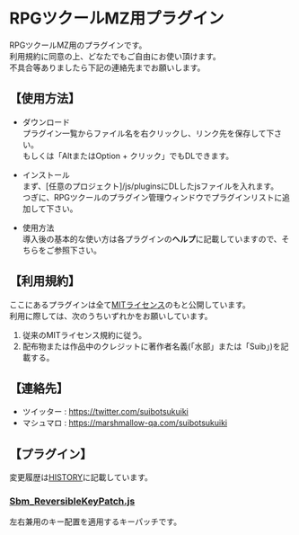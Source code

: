 # RPGツクールMZ用プラグイン
RPGツクールMZ用のプラグインです。  
利用規約に同意の上、どなたでもご自由にお使い頂けます。  
不具合等ありましたら下記の連絡先までお願いします。

## 【使用方法】
 - ダウンロード  
プラグイン一覧からファイル名を右クリックし、リンク先を保存して下さい。  
もしくは「AltまたはOption + クリック」でもDLできます。

 - インストール  
まず、[任意のプロジェクト]/js/pluginsにDLしたjsファイルを入れます。  
つぎに、RPGツクールのプラグイン管理ウィンドウでプラグインリストに追加して下さい。

 - 使用方法  
導入後の基本的な使い方は各プラグインの**ヘルプ**に記載していますので、そちらをご参照下さい。

## 【利用規約】
ここにあるプラグインは全て[MITライセンス](https://licenses.opensource.jp/MIT/MIT)のもと公開しています。  
利用に際しては、次のうちいずれかをお願いしています。
 1. 従来のMITライセンス規約に従う。
 2. 配布物または作品中のクレジットに著作者名義(「水部」または「Suib」)を記載する。

## 【連絡先】
 - ツイッター : https://twitter.com/suibotsukuiki
 - マシュマロ : https://marshmallow-qa.com/suibotsukuiki

 ## 【プラグイン】
 変更履歴は[HISTORY](https://github.com/suibotsukuiki/RPGMakerMZ/blob/main/docs/HISTORY.md)に記載しています。
### [Sbm_ReversibleKeyPatch.js](https://raw.githubusercontent.com/suibotsukuiki/RPGMakerMZ/main/Sbm_ReversibleKeyPatch.js)
 左右兼用のキー配置を適用するキーパッチです。
